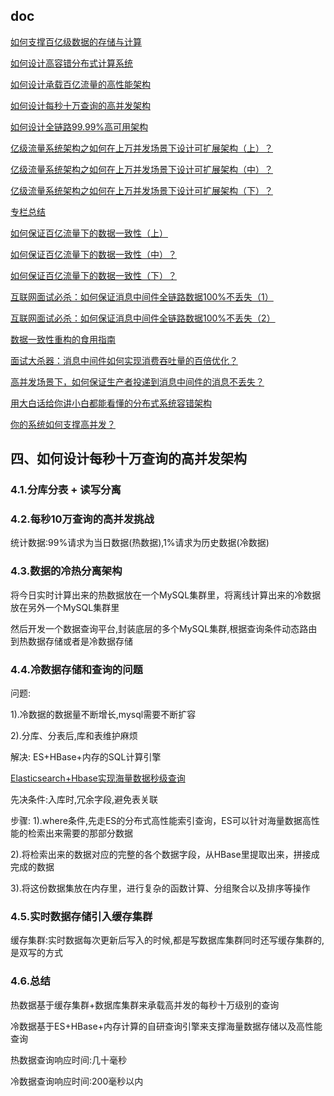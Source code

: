
## doc

[如何支撑百亿级数据的存储与计算](https://mp.weixin.qq.com/s/eqtR9QAMIm3F4QnGut1vrA)

[如何设计高容错分布式计算系统](https://mp.weixin.qq.com/s/Omzkr-9BoL3GjyiWn9Nhdg)

[如何设计承载百亿流量的高性能架构](https://mp.weixin.qq.com/s/o8rZwDGkJwPxHsPpBcQh9w)

[如何设计每秒十万查询的高并发架构](https://mp.weixin.qq.com/s/o8rZwDGkJwPxHsPpBcQh9w)

[如何设计全链路99.99%高可用架构](https://mp.weixin.qq.com/s/3-eWMVje_PWnwGmsZZBJog)

[亿级流量系统架构之如何在上万并发场景下设计可扩展架构（上）？](https://mp.weixin.qq.com/s/8zHlTwTQkl3LNS5beOf5AA)

[亿级流量系统架构之如何在上万并发场景下设计可扩展架构（中）？](https://mp.weixin.qq.com/s/ThoeXs-Dz7xbs-Nl7Mbfag)

[亿级流量系统架构之如何在上万并发场景下设计可扩展架构（下）？](https://mp.weixin.qq.com/s/f4We1V8EAIyM8wpvwAHmwQ)

[专栏总结](https://mp.weixin.qq.com/s/AkZn-RjXcZYdZ2PjQ8_YHA)

[如何保证百亿流量下的数据一致性（上）](https://mp.weixin.qq.com/s/hh-kpRLwKRLLK8fG-5jzTQ)

[如何保证百亿流量下的数据一致性（中）？](https://mp.weixin.qq.com/s/suPMfwaXc4ze_csS2WfzHA)

[如何保证百亿流量下的数据一致性（下）？](https://mp.weixin.qq.com/s/TdGiiBzaOTo1TeY40NpSTw)

[互联网面试必杀：如何保证消息中间件全链路数据100%不丢失（1）](https://mp.weixin.qq.com/s/uqWIf0MAet_StszuOrZCwQ)

[互联网面试必杀：如何保证消息中间件全链路数据100%不丢失（2）](https://mp.weixin.qq.com/s/9SFrwaCCLnNyuCqP_KQ0zw)

[数据一致性重构的食用指南](https://mp.weixin.qq.com/s/bZwhgi9MFioSmfPeb9tcsg)

[面试大杀器：消息中间件如何实现消费吞吐量的百倍优化？](https://mp.weixin.qq.com/s/vZ4KVC2eGmssnQUyIKgzfw)

[高并发场景下，如何保证生产者投递到消息中间件的消息不丢失？](https://mp.weixin.qq.com/s/r2_o5wa6Gn94NY4ViRnjpA)

[用大白话给你讲小白都能看懂的分布式系统容错架构](https://mp.weixin.qq.com/s/DKf63ZDJQKoEiOmGqn3NxQ)

[你的系统如何支撑高并发？](https://mp.weixin.qq.com/s/nh_a_ea0JDNFqWJbgRRmNA)

## 四、如何设计每秒十万查询的高并发架构

### 4.1.分库分表 + 读写分离

### 4.2.每秒10万查询的高并发挑战

统计数据:99%请求为当日数据(热数据),1%请求为历史数据(冷数据)

### 4.3.数据的冷热分离架构

将今日实时计算出来的热数据放在一个MySQL集群里，将离线计算出来的冷数据放在另外一个MySQL集群里

然后开发一个数据查询平台,封装底层的多个MySQL集群,根据查询条件动态路由到热数据存储或者是冷数据存储

### 4.4.冷数据存储和查询的问题

问题:

1).冷数据的数据量不断增长,mysql需要不断扩容

2).分库、分表后,库和表维护麻烦

解决:
ES+HBase+内存的SQL计算引擎

[Elasticsearch+Hbase实现海量数据秒级查询](https://blog.csdn.net/sdksdk0/article/details/53966430)

先决条件:入库时,冗余字段,避免表关联

步骤:
1).where条件,先走ES的分布式高性能索引查询，ES可以针对海量数据高性能的检索出来需要的那部分数据

2).将检索出来的数据对应的完整的各个数据字段，从HBase里提取出来，拼接成完成的数据

3).将这份数据集放在内存里，进行复杂的函数计算、分组聚合以及排序等操作

### 4.5.实时数据存储引入缓存集群

缓存集群:实时数据每次更新后写入的时候,都是写数据库集群同时还写缓存集群的,是双写的方式

### 4.6.总结

热数据基于缓存集群+数据库集群来承载高并发的每秒十万级别的查询

冷数据基于ES+HBase+内存计算的自研查询引擎来支撑海量数据存储以及高性能查询

热数据查询响应时间:几十毫秒

冷数据查询响应时间:200毫秒以内